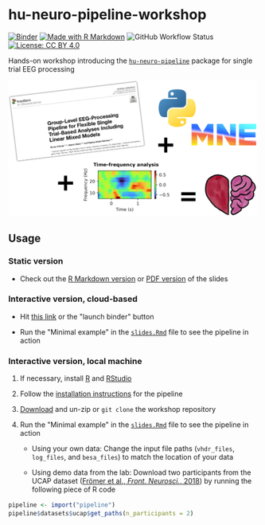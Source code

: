 # hu-neuro-pipeline-workshop

[![Binder](https://mybinder.org/badge_logo.svg)](https://mybinder.org/v2/gh/alexenge/hu-neuro-pipeline-workshop.git/HEAD?urlpath=rstudio)
[![Made with R Markdown](https://img.shields.io/badge/Made%20with-R%20Markdown-blue)](https://rmarkdown.rstudio.com/)
![![GitHub Workflow Status](https://github.com/alexenge/docker_images/actions/workflows/main.yml)](https://img.shields.io/github/actions/workflow/status/alexenge/hu-neuro-pipeline-workshop/main.yml)
[![License: CC BY 4.0](https://img.shields.io/badge/License-CC_BY_4.0-lightgrey.svg)](https://creativecommons.org/licenses/by/4.0/)

Hands-on workshop introducing the [`hu-neuro-pipeline`](https://github.com/alexenge/hu-neuro-pipeline) package for single trial EEG processing

<img src="https://raw.githubusercontent.com/alexenge/hu-neuro-pipeline-workshop/main/figures/love.png" width="500">

## Usage

### Static version

- Check out the [R Markdown version](https://github.com/alexenge/hu-neuro-pipeline-workshop/blob/main/slides.Rmd) or [PDF version](https://github.com/alexenge/hu-neuro-pipeline-workshop/blob/main/slides.pdf) of the slides

### Interactive version, cloud-based
  
- Hit [this link](https://mybinder.org/v2/gh/alexenge/hu-neuro-pipeline-workshop.git/HEAD?urlpath=rstudio) or the "launch binder" button

- Run the "Minimal example" in the [`slides.Rmd`](https://github.com/alexenge/hu-neuro-pipeline-workshop/blob/main/slides.Rmd) file to see the pipeline in action

### Interactive version, local machine

1. If necessary, install [R](https://ftp.fau.de/cran/) and [RStudio](https://www.rstudio.com/products/rstudio/download/)

2. Follow the [installation instructions](https://github.com/alexenge/hu-neuro-pipeline#1-installation) for the pipeline

3. [Download](https://github.com/alexenge/hu-neuro-pipeline-workshop/archive/refs/heads/main.zip) and un-zip or `git clone` the workshop repository

4. Run the "Minimal example" in the [`slides.Rmd`](https://github.com/alexenge/hu-neuro-pipeline-workshop/blob/main/slides.Rmd) file to see the pipeline in action

    - Using your own data: Change the input file paths (`vhdr_files`, `log_files`, and `besa_files`) to match the location of your data

    - Using demo data from the lab: Download two participants from the UCAP dataset ([Frömer et al., *Front. Neurosci.*, 2018](https://doi.org/10.3389/fnins.2018.00048)) by running the following piece of R code

```r
pipeline <- import("pipeline")
pipeline$datasets$ucap$get_paths(n_participants = 2)
```
